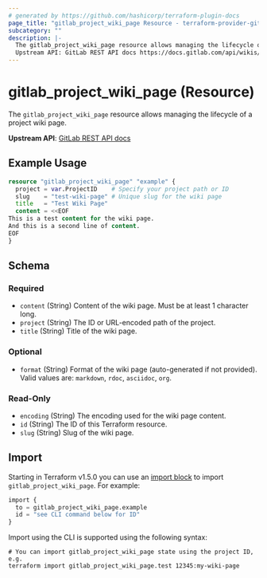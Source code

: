 ```yaml
---
# generated by https://github.com/hashicorp/terraform-plugin-docs
page_title: "gitlab_project_wiki_page Resource - terraform-provider-gitlab"
subcategory: ""
description: |-
  The gitlab_project_wiki_page resource allows managing the lifecycle of a project wiki page.
  Upstream API: GitLab REST API docs https://docs.gitlab.com/api/wikis/
---
```


# gitlab_project_wiki_page (Resource)

The `gitlab_project_wiki_page` resource allows managing the lifecycle of a project wiki page.

**Upstream API**: [GitLab REST API docs](https://docs.gitlab.com/api/wikis/)

## Example Usage

```terraform
resource "gitlab_project_wiki_page" "example" {
  project = var.ProjectID    # Specify your project path or ID
  slug    = "test-wiki-page" # Unique slug for the wiki page
  title   = "Test Wiki Page"
  content = <<EOF
This is a test content for the wiki page.
And this is a second line of content.
EOF
}
```

<!-- schema generated by tfplugindocs -->
## Schema

### Required

- `content` (String) Content of the wiki page. Must be at least 1 character long.
- `project` (String) The ID or URL-encoded path of the project.
- `title` (String) Title of the wiki page.

### Optional

- `format` (String) Format of the wiki page (auto-generated if not provided). Valid values are: `markdown`, `rdoc`, `asciidoc`, `org`.

### Read-Only

- `encoding` (String) The encoding used for the wiki page content.
- `id` (String) The ID of this Terraform resource.
- `slug` (String) Slug of the wiki page.

## Import

Starting in Terraform v1.5.0 you can use an [import block](https://developer.hashicorp.com/terraform/language/import) to import `gitlab_project_wiki_page`. For example:
```terraform
import {
  to = gitlab_project_wiki_page.example
  id = "see CLI command below for ID"
}
```

Import using the CLI is supported using the following syntax:

```shell
# You can import gitlab_project_wiki_page state using the project ID, e.g.
terraform import gitlab_project_wiki_page.test 12345:my-wiki-page
```
